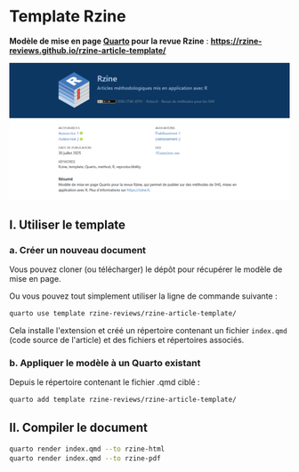 # Template Rzine

**Modèle de mise en page [Quarto](https://quarto.org) pour la revue Rzine** : **https://rzine-reviews.github.io/rzine-article-template/**

![](figures/screenshot.png)

## I. Utiliser le template

### a. Créer un nouveau document

Vous pouvez cloner (ou télécharger) le dépôt pour récupérer le modèle de mise en page.

Ou vous pouvez tout simplement utiliser la ligne de commande suivante :


```bash
quarto use template rzine-reviews/rzine-article-template/
```

Cela installe l'extension et créé un répertoire contenant un fichier `index.qmd` (code source de l'article) et des fichiers et répertoires associés.


### b. Appliquer le modèle à un Quarto existant

Depuis le répertoire contenant le fichier .qmd ciblé :

```bash
quarto add template rzine-reviews/rzine-article-template/
```

## II. Compiler le document

```bash
quarto render index.qmd --to rzine-html
quarto render index.qmd --to rzine-pdf
```


